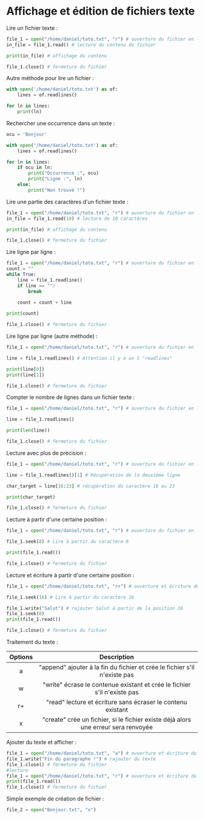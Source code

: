 # Affichage et édition de fichiers texte

Lire un fichier texte :
```Python
file_1 = open("/home/daniel/toto.txt", "r") # ouverture du fichier en lecture seule
in_file = file_1.read() # lecture du contenu du fichier

print(in_file) # affichage du contenu

file_1.close() # fermeture du fichier
```

Autre méthode pour lire un fichier :
```python
with open('/home/daniel/toto.txt') as of:
    lines = of.readlines()

for ln in lines:
    print(ln)

```

Rechercher une occurrence dans un texte :
```python
ocu = 'Bonjour'

with open('/home/daniel/toto.txt') as of:
    lines = of.readlines()

for ln in lines:
    if ocu in ln:
        print("Occurrence :", ocu)
        print("Ligne :", ln)
    else:
        print("Non trouvé !")
```

Lire une partie des caractères d'un fichier texte :
```Python
file_1 = open("/home/daniel/toto.txt", "r") # ouverture du fichier en lecture
in_file = file_1.read(10) # lecture de 10 caractères

print(in_file) # affichage du contenu

file_1.close() # fermeture du fichier
```

Lire ligne par ligne :
```Python
file_1 = open("/home/daniel/toto.txt", "r") # ouverture du fichier en lecture
count = ""
while True:
    line = file_1.readline()
    if line == "":
        break
    
    count = count + line

print(count)

file_1.close() # fermeture du fichier
```

Lire ligne par ligne (autre méthode) :
```Python
file_1 = open("/home/daniel/toto.txt", "r") # ouverture du fichier en lecture seule

line = file_1.readlines() # Attention il y a un S "readlines"

print(line[0])
print(line[1])

file_1.close() # fermeture du fichier
```

Compter le nombre de lignes dans un fichier texte :
```Python
file_1 = open("/home/daniel/toto.txt", "r") # ouverture du fichier en lecture seule

line = file_1.readlines() 

print(len(line))

file_1.close() # fermeture du fichier
```

Lecture avec plus de précision :
```Python
file_1 = open("/home/daniel/toto.txt", "r") # ouverture du fichier en lecture seule

line = file_1.readlines()[1] # Récupération de la deuxième ligne

char_target = line[16:23] # récupération du caractère 16 au 23

print(char_target)

file_1.close() # fermeture du fichier
```

Lecture à partir d'une certaine position :
```Python
file_1 = open("/home/daniel/toto.txt", "r") # ouverture du fichier en lecture seule

file_1.seek(8) # Lire à partir du caractère 8

print(file_1.read())

file_1.close() # fermeture du fichier
```

Lecture et écriture à partir d'une certaine position :
```Python
file_1 = open("/home/daniel/toto.txt", "r+") # ouverture et écriture du fichier sans écraser l'existant

file_1.seek(16) # Lire à partir du caractère 16

file_1.write("Salut") # rajouter Salut à partir de la position 16
file_1.seek(0)
print(file_1.read())

file_1.close() # fermeture du fichier
```

Traitement du texte :

| Options | Description |
|:--:|:--:|
| a | "append" ajouter à la fin du fichier et crée le fichier s'il n'existe pas |
| w | "write" écrase le contenue existant et crée le fichier s'il n'existe pas |
| r+ | "read" lecture et écriture sans écraser le contenu existant |
| x | "create" crée un fichier, si le fichier existe déjà alors une erreur sera renvoyée |


Ajouter du texte et afficher :
```Python
file_1 = open("/home/daniel/toto.txt", "a") # ouverture et écriture du fichier sans écraser l'existant
file_1.write("Fin du paragraphe !") # rajouter du texte
file_1.close() # fermeture du fichier
#lecture
file_1 = open("/home/daniel/toto.txt", "r") # ouverture et écriture du fichier sans écraser l'existant
print(file_1.read())
file_1.close() # fermeture du fichier
```

Simple exemple de création de fichier :
```python
file_2 = open("Bonjour.txt", "x")
```